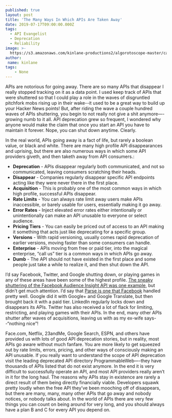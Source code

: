 ```yaml
---
published: true
layout: post
title: 'The Many Ways In Which APIs Are Taken Away'
date: 2019-07-17T09:00:00.000Z
tags:
  - API Evangelist
  - Deprecation
  - Reliability
image: >-
  https://s3.amazonaws.com/kinlane-productions2/algorotoscope-master/catacombs-catacombs-copper-circuit.jpg
author:
 name: kinlane
tags:
    - None
---
```

APIs are notorious for going away. There are so many APIs that disappear I really stopped tracking on it as a data point. I used keep track of APIs that were shuttered so that I could play a role in the waves of disgruntled pitchfork mobs rising up in their wake--it used to be a great way to build up your Hacker News points! But, after riding the wave a couple hundred waves of APIs shuttering, you begin to not really not give a shit anymore—-growing numb to it all. API deprecation grew so frequent, I wondered why anyone would make the claim that once you start an API you have to maintain it forever. Nope, you can shut down anytime. Clearly.

In the real world, APIs going away is a fact of life, but rarely a boolean value, or black and white. There are many high profile API disappearances and uprising, but there are also numerous ways in which some API providers giveth, and then taketh away from API consumers.:

- **Deprecation** - APIs disappear regularly both communicated, and not so communicated, leaving consumers scratching their heads.
- **Disappear** - Companies regularly disappear specific API endpoints acting like they were never there in the first place.
- **Acquisition** - This is probably one of the most common ways in which high profile, successful APIs disappear.
- **Rate Limits** - You can always rate limit away users make APIs inaccessible, or barely usable for users, essentially making it go away.
- **Error Rates** - Inject elevated error rates either intentionally or unintentionally can make an API unusable to everyone or select audience.
- **Pricing Tiers** - You can easily be priced out of access to an API making it something that acts just like deprecating for a specific group.
- **Versions** - With rapid versioning, usually comes rapid deprecation of earlier versions, moving faster than some consumers can handle.
- **Enterprise** - APIs moving from free or paid tier, into the magical enterprise, “call us” tier is a common ways in which APIs go away.
- **Dumb** - The API should not have existed in the first place and some people just take a while to realize it, and then shut down the API.

I’d say Facebook, Twitter, and Google shutting down, or playing games in any of these areas have been some of the highest profile. [The sneaky shuttering of the Facebook Audience Insight API was one example](http://apievangelist.com/2017/12/04/facebook-quietly-deprecates-the-audience-insight-api-used-to-automate-targeting-during-the-election/), but didn’t get much attention. I’d say that [Parse is one that Facebook](http://apievangelist.com/2017/03/28/i-think-the-parse-twitter-page-sums-it-up-pretty-well/) handled pretty well. Google did it with Google+ and Google Translate, but then brought back it with a paid tier. LinkedIn regularly locks down and disappears its APIs. Twitter has also received a lot of flack for limiting, restricting, and playing games with their APIs. In the end, many other APIs shutter after waves of acquisitions, leaving us with as my ex-wife says--“nothing nice”!

Face.com, Netflix, 23andMe, Google Search, ESPN, and others have provided us with lots of good API deprecation stories, but in reality, most APIs go aware without much fanfare. You are more likely to get squeezed out by rate limits, errors, pricing, and other ways of consciously making an API unusable. If you really want to understand the scope of API deprecation visit the leading deprecated API directory ProgrammableWeb—-they have thousands of APIs listed that do not exist anymore. In the end it is very difficult to successfully operate an API, and most API providers really aren’t in it for the long haul. The reasons why APIs stay in existence are rarely a direct result of them being directly financially viable. Developers squawk pretty loudly when the free API they’ve been mooching off of disappears, but there are many, many, many other APIs that go away and nobody notices, or nobody talks about. In the world of APIs there are very few things you can count on being around for very long, and you should always have a plan B and C for every API you depend on.
